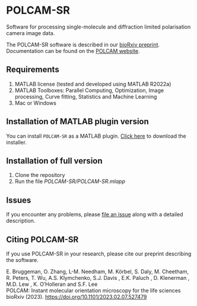 # POLCAM-SR

Software for processing single-molecule and diffraction limited polarisation camera image data.

The POLCAM-SR software is described in our [bioRxiv preprint](https://doi.org/10.1101/2023.02.07.527479). Documentation can be found on the [POLCAM website](https://theleelab.github.io/POLCAM-site/software_polcam_sr).

## Requirements

1. MATLAB license (tested and developed using MATLAB R2022a)
2. MATLAB Toolboxes: Parallel Computing, Optimization, Image processing, Curve fitting, Statistics and Machine Learning
3. Mac or Windows

## Installation of MATLAB plugin version

You can install `POLCAM-SR` as a MATLAB plugin. [Click here](https://github.com/ezrabru/POLCAM-SR/raw/main/POLCAM-SR/POLCAM-SR.mlappinstall) to download the installer.

## Installation of full version

1. Clone the repository
2. Run the file _POLCAM-SR/POLCAM-SR.mlapp_

## Issues

If you encounter any problems, please [file an issue](https://github.com/ezrabru/POLCAM-SR/issues) along with a detailed description.

## Citing POLCAM-SR

If you use POLCAM-SR in your research, please cite our preprint describing the software.

E. Bruggeman, O. Zhang, L-M. Needham, M. Körbel, S. Daly, M. Cheetham, R. Peters, T. Wu, A.S. Klymchenko, S.J. Davis , E.K. Paluch , D. Klenerman , M.D. Lew , K. O’Holleran and S.F. Lee <br> 
POLCAM: Instant molecular orientation microscopy for the life sciences <br>
bioRxiv (2023). https://doi.org/10.1101/2023.02.07.527479

